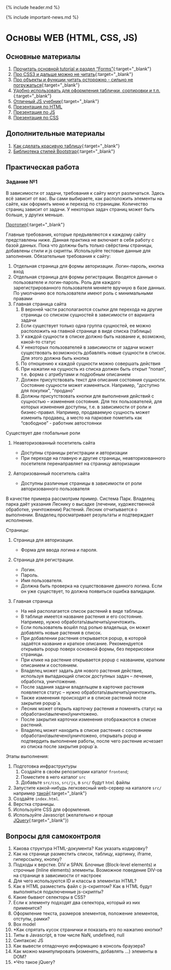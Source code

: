 {% include header.md %}

{% include important-news.md %}

Основы WEB (HTML, CSS, JS)
===

Основные материалы
---------------------
1. [Прочитать основной tutorial и раздел “Forms”](http://www.w3schools.com/html){:target="_blank"}
1. [Про CSS3 и дальше можно не читать](http://www.w3schools.com/css){:target="_blank"}
1. [Про объекты и функции читать осторожно - сильно не погружаться](http://www.w3schools.com/js){:target="_blank"}
1. [Удобно использовать для оформления таблички, сортировки и т.п.](http://www.w3schools.com/jquery){:target="_blank"}
1. [Отличный JS учебник](https://learn.javascript.ru/){:target="_blank"}
1. [Презентация по HTML](./presentations/HTML%20Basics.pptx)
1. [Презентация по JS](./presentations/JS%20Core.pptx)
1. [Презентация по CSS](./presentations/CSS%20Basics.pptx)

Дополнительные материалы
---------------------
1. [Как сделать красивую таблицу](https://css-tricks.com/snippets/css/a-guide-to-flexbox/){:target="_blank"}
1. [Библиотека стилей Bootstrap](https://getbootstrap.com/docs/4.4/examples/){:target="_blank"}

Практическая работа
---------------------

### Задание №1
В зависимости от задачи, требования к сайту могут различаться.
Здесь всё зависит от вас. Вы сами выбираете, как расположить элементы на сайте, как оформить меню и переход по страницам.
Количество страниц зависит от задачи. У некоторых задач страниц может быть больше, у других
меньше.

[Прототип](https://www.figma.com/proto/dJjzWj4NYIaVPPpJu3pmnX/Final-project-template?node-id=5%3A36&viewport=1687%2C919%2C0.25323522090911865&scaling=min-zoom){:target="_blank"}

Главные требования, которые предъявляются к каждому сайту представлены ниже.
Данная практика не включает в себя работу с базой данных. Пока что должны быть только свёрстаны страницы,
добавлены стили и js скрипты. Используйте тестовые данные для заполнения.
Обязательные требования к сайту:
1. Отдельная страница для формы авторизации. Логин-пароль, кнопка вход
1. Отдельная страница для формы регистрации. Вводятся данные о пользователе и логин-пароль. Роль для каждого 
зарегистрированного пользователя меняете вручную в базе данных. По умолчанию все пользователи имеют роль 
с минимальными правами
1. Главная страница сайта
    1. В верхней части располагаются ссылки для перехода на другие страницы со списком сущностей в зависимости от 
варианта задачи
    1. Если существует только одна группа сущностей, ее можно расположить на главной странице в виде списка (таблицы)
    1. У каждой сущности в списке должно быть название и, возможно, какой-то статус
    1. У некоторых пользователей в зависимости от задачи может существовать возможность добавлять новые сущности в 
список. Для этого должна быть кнопка
    1. По отношению к каждой сущности можно совершать действия
    1. При нажатии на сущность из списка должен быть открыт “попап”, т.е. форма с атрибутами и подробным описанием
    1. Должен присутствовать текст для описания состояния сущности. Состояние сущности может изменяться. 
Например, "доступно для покупки", "продано"
    1. Должны присутствовать кнопки для выполнения действий с сущностью – изменения состояния. Для тех 
пользователей, для которых изменения доступны, т.е. в зависимости от роли и бизнес-правил. Например, продаваемую 
сущность может изменить продавец, а место на парковке пометить как “свободное” - работник автостоянки

Существует две глобальные роли
1. Неавторизованный посетитель сайта
    + Доступны страницы регистрации и авторизации
    + При переходе на главную и другие страницы, неавторизованного посетителя перенаправляет на страницу авторизации

1. Авторизованный посетитель сайта
    + Доступны различные страницы в зависимости от роли авторизованного пользователя

В качестве примера рассмотрим пример.
Система Парк. Владелец парка даёт указания Леснику о высадке (лечении, художественной обработке, уничтожении) Растений. 
Лесник отчитывается о выполнении. Владелец просматривает результаты и подтверждает исполнение.

Страницы:
1. Страница для авторизации.
    + Форма для ввода логина и пароля.
1. Страница для регистрации.
    + Логин.
    + Пароль.
    + Имя пользователя.
    + Должна быть проверка на существование данного логина. Если он уже существует, то должна появиться ошибка валидации.

1. Главная страница
    + На ней располагается список растений в виде таблицы.
    + В таблице имеется название растения и его состояние. Например, нужно обработать\вылечить\уничтожить.
    + Если пользователь вошёл под ролью владельца, он может добавлять новые растения в список.
    + При добавлении растения открывается popup, в которой задаётся название и краткое описание. 
Рекомендуется открывать popup поверх основной формы, без перерисовки страницы.
    + При клике на растение открывается popup с названием, кратким описанием и состоянием.
    + Владелец может задать для нового растения действие, используя выпадающий список доступных задач – лечение, 
обработка, уничтожение.
    + После задания задачи владельцем в карточке растения появляется статус – нужно обработать\вылечить\уничтожить.
    + Также изменения происходят и в списке растений после закрытия popup`а.
    + Лесник может открыть карточку растения и поменять статус на обработано\вылечено\уничтожено.
    + После закрытия карточки изменения отображаются в списке растений.
    + Владелец может находить в списке растения с состоянием обработано\вылечено\уничтожено, открывать popup и 
подтвердить выполнение работы, после чего растение исчезает из списка после закрытия popup`а.

Этапы выполнения:
1. Подготовка инфраструктуры
    1. Создайте в своём репозитории каталог `frontend`;
    2. Поместите в него каталог `src`
    3. Добавьте `src/css`, `src/js`, в `src/` будут `html` файлы
1. Запустите какой-нибудь легковесный web-сервер на каталоге `src/` например 
[такой](https://www.npmjs.com/package/http-server){:target="_blank"}
1. Создайте `index.html`.
1. Верстка страницы.
1. Используйте CSS для оформления.
1. Используйте Javascript (желательно и проще [JQuery](https://jquery.com/){:target="_blank"})

Вопросы для самоконтроля
---------------------
1. Какова структура HTML-документа? Как указать кодировку?
1. Как на странице разместить список, таблицу, картинку, iframe, гиперссылку, кнопку?
1. Подходы к верстке. DIV и SPAN. Блочные (Block-level elements) и строчные (Inline elements) элементы. 
Возможное поведение DIV-ов на странице в зависимости от настроек
1. Для чего используются ID и классы в элементах HTML?
1. Как в HTML разместить файл с js-скриптом? Как в HTML будут выполняться подключенные js-скрипты?
1. Какие бывают селекторы в CSS?
1. Если к элементу подходят два селектора, который из них применится?
1. Оформление текста, размеров элементов, положение элементов, отступы, рамки?
1. Box model
1. *Как спрятать кусок странички и показать его по нажатию кнопки?
1. Типы в Javascript, в том числе NaN, undefined, null
1. Синтаксис JS
1. Как вывести отладочную информацию в консоль браузера?
1. Как можно манипулировать (изменять, добавлять …) элементы в DOM?
1. *Что такое jQuery?